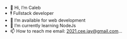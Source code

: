 - 👋 Hi, I’m Caleb
- 🕴️ Fullstack developer 
- 👀 I’m available for web development
- 🌱 I’m currently learning NodeJs
- 📫 How to reach me  email: 2021.cee.jay@gmail.com...

<!---
Kalebb12/Kalebb12 is a ✨ special ✨ repository because its `README.md` (this file) appears on your GitHub profile.
You can click the Preview link to take a look at your changes.
--->
